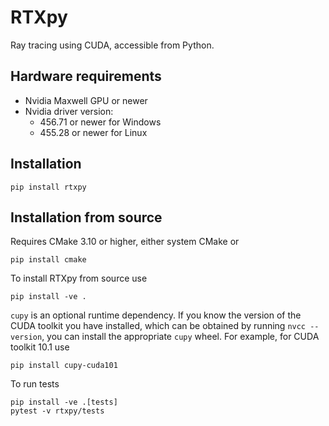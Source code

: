 # RTXpy

Ray tracing using CUDA, accessible from Python.

## Hardware requirements

  * Nvidia Maxwell GPU or newer
  * Nvidia driver version:
    * 456.71 or newer for Windows
    * 455.28 or newer for Linux

## Installation

    pip install rtxpy

## Installation from source

Requires CMake 3.10 or higher, either system CMake or

    pip install cmake

To install RTXpy from source use

    pip install -ve .

`cupy` is an optional runtime dependency. If you know the version of the CUDA
toolkit you have installed, which can be obtained by running `nvcc --version`,
you can install the appropriate `cupy` wheel. For example, for CUDA toolkit
10.1 use

    pip install cupy-cuda101

To run tests

    pip install -ve .[tests]
    pytest -v rtxpy/tests
